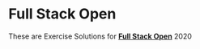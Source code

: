 # Full Stack Open
These are Exercise Solutions for **[Full Stack Open](https://fullstackopen.com)** 2020
